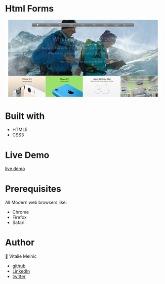 # Html Forms

![Image description](https://raw.githubusercontent.com/vmwhoami/old-apple-clone/working-branch/assets/images/Screenshot.png)

# Built with #
 - HTML5 
  - CSS3 

# Live Demo #
[live demo](https://elegant-tesla-d7040e.netlify.app/)


 # Prerequisites #
 All Modern web browsers like:
- Chrome 
- Firefox
 - Safari

 # Author # 

👤 Vitalie Melnic
- [github](https://github.com/vmwhoami)
- [LinkedIn](https://www.linkedin.com/in/vitalie-melnic-5802198a/)
- [twitter](https://twitter.com/vmwhoami)